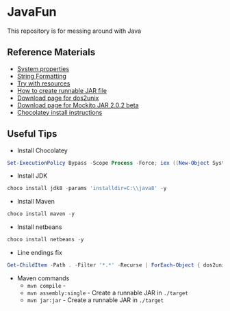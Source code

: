 # JavaFun
This repository is for messing around with Java

## Reference Materials

* [System properties](https://docs.oracle.com/javase/tutorial/essential/environment/sysprop.html)
* [String Formatting](https://dzone.com/articles/java-string-format-examples)
* [Try with resources](https://www.baeldung.com/java-try-with-resources)
* [How to create runnable JAR file](https://www.baeldung.com/executable-jar-with-maven)
* [Download page for dos2unix](http://dos2unix.sourceforge.net)
* [Download page for Mockito JAR 2.0.2 beta](https://mvnrepository.com/artifact/org.mockito/mockito-all/2.0.2-beta)
* [Chocolatey install instructions](https://chocolatey.org/docs/installation)

## Useful Tips

* Install Chocolatey

```PowerShell
Set-ExecutionPolicy Bypass -Scope Process -Force; iex ((New-Object System.Net.WebClient).DownloadString('https://chocolatey.org/install.ps1'))
```

* Install JDK

```PowerShell
choco install jdk8 -params 'installdir=C:\\java8' -y
```

* Install Maven

```PowerShell
choco install maven -y
```

* Install netbeans

```PowerShell
choco install netbeans -y
```

* Line endings fix

```PowerShell
Get-ChildItem -Path . -Filter '*.*' -Recurse | ForEach-Object { dos2unix.exe $_.FullName }
```

* Maven commands
  * `mvn compile` - 
  * `mvn assembly:single` - Create a runnable JAR in `./target`
  * `mvn jar:jar` - Create a runnable JAR in `./target`
